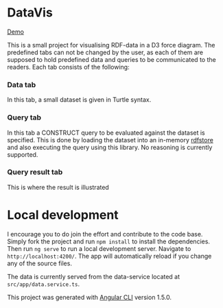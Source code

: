 # DataVis

[Demo](https://madsholten.github.io/room-requirements/)

This is a small project for visualising RDF-data in a D3 force diagram. The predefined tabs can not be changed by the user, as each of them are supposed to hold predefined data and queries to be communicated to the readers. Each tab consists of the following:

### Data tab

In this tab, a small dataset is given in Turtle syntax.

### Query tab

In this tab a CONSTRUCT query to be evaluated against the dataset is specified. This is done by loading the dataset into an in-memory [rdfstore](https://www.npmjs.com/package/rdfstore) and also executing the query using this library. No reasoning is currently supported.

### Query result tab

This is where the result is illustrated

# Local development

I encourage you to do join the effort and contribute to the code base. Simply fork the project and run `npm install` to install the dependencies. Then run `ng serve` to run a local development server. Navigate to `http://localhost:4200/`. The app will automatically reload if you change any of the source files.

The data is currently served from the data-service located at `src/app/data.service.ts`.

This project was generated with [Angular CLI](https://github.com/angular/angular-cli) version 1.5.0.
